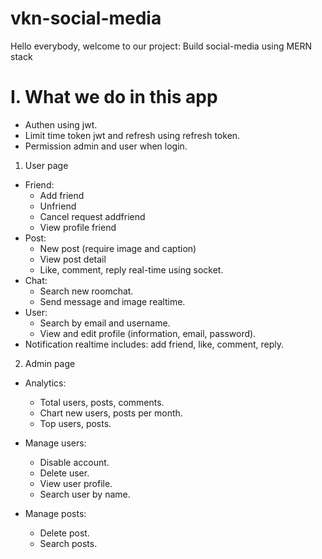 # vkn-social-media

Hello everybody, welcome to our project: Build social-media using MERN stack

# I. What we do in this app
- Authen using jwt.
- Limit time token jwt and refresh using refresh token.
- Permission admin and user when login.
1. User page
- Friend:
  + Add friend
  + Unfriend
  + Cancel request addfriend
  + View profile friend
- Post:
  + New post (require image and caption)
  + View post detail
  + Like, comment, reply real-time using socket.
- Chat:
  + Search new roomchat.
  + Send message and image realtime.
- User:
  + Search by email and username.
  + View and edit profile (information, email, password).
- Notification realtime includes: add friend, like, comment, reply.

2. Admin page
- Analytics:
  + Total users, posts, comments.
  + Chart new users, posts per month.
  + Top users, posts.
- Manage users:
  + Disable account.
  + Delete user.
  + View user profile.
  + Search user by name.
  
- Manage posts:
  + Delete post.
  + Search posts.
